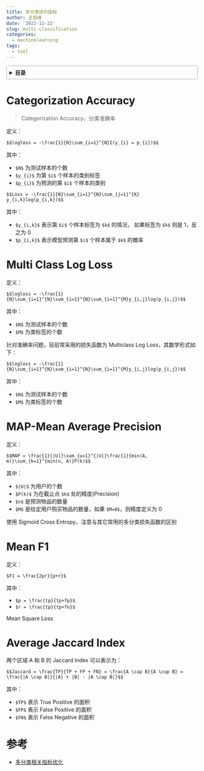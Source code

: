 ```yaml
---
title: 多分类评价指标
author: 王哲峰
date: '2022-11-22'
slug: multi-classification
categories:
  - machinelearning
tags:
  - tool
---
```


<style>
details {
    border: 1px solid #aaa;
    border-radius: 4px;
    padding: .5em .5em 0;
}
summary {
    font-weight: bold;
    margin: -.5em -.5em 0;
    padding: .5em;
}
details[open] {
    padding: .5em;
}
details[open] summary {
    border-bottom: 1px solid #aaa;
    margin-bottom: .5em;
}
img {
    pointer-events: none;
}
</style>

<details><summary>目录</summary><p>

- [Categorization Accuracy](#categorization-accuracy)
- [Multi Class Log Loss](#multi-class-log-loss)
- [MAP-Mean Average Precision](#map-mean-average-precision)
- [Mean F1](#mean-f1)
- [Average Jaccard Index](#average-jaccard-index)
- [参考](#参考)
</p></details><p></p>


# Categorization Accuracy

> Categorization Accuracy，分类准确率

定义：

`$$logloss = -\frac{1}{N}\sum_{i=1}^{N}I(y_{i} = p_{i})$$`

其中：

* `$N$` 为测试样本的个数
* `$y_{i}$` 为第 `$i$` 个样本的类别标签
* `$p_{i}$` 为预测的第 `$i$` 个样本的类别



`$$Loss = -\frac{1}{N}\sum_{i=1}^{N}\sum_{j=1}^{K} y_{i,k}log(p_{i,k})$$`

其中：

* `$y_{i,k}$` 表示第 `$i$` 个样本标签为 `$k$` 的情况，
  如果标签为 `$k$` 则是 1，反之为 0
* `$p_{i,k}$` 表示模型预测第 `$i$` 个样本属于 `$k$` 的概率

# Multi Class Log Loss

定义：

`$$logloss = -\frac{1}{N}\sum_{i=1}^{N}\sum_{i=1}^{N}\sum_{i=1}^{M}y_{i,j}log(p_{i,j})$$`

其中：

* `$N$` 为测试样本的个数
* `$M$` 为类标签的个数

针对准确率问题，目前常采用的损失函数为 Multiclass Log Loss，其数学形式如下：

`$$logloss = -\frac{1}{N}\sum_{i=1}^{N}\sum_{i=1}^{N}\sum_{i=1}^{M}y_{i,j}log(p_{i,j})$$`

其中：

* `$N$` 为测试样本的个数
* `$M$` 为类标签的个数

# MAP-Mean Average Precision

定义：

`$$MAP = \frac{1}{|U|}\sum_{u=1}^{|U|}\frac{1}{min(A, m)}\sum_{k=1}^{min(n, A)}P(k)$$`

其中：

* `$|U|$` 为用户的个数
* `$P(k)$` 为在截止点 `$k$` 处的精度(Precision)
* `$n$` 是预测物品的数量
* `$M$` 是给定用户购买物品的数量，如果 `$M=0$`，则精度定义为 0

使用 Sigmoid Cross Entropy，注意与其它常用的多分类损失函数的区别

# Mean F1

定义：

`$F1 = \frac{2pr}{p+r}$`

其中：

* `$p = \frac{tp}{tp+fp}$`
* `$r = \frac{tp}{tp+fn}$`

Mean Square Loss

# Average Jaccard Index

两个区域 A 和 B 的 Jaccard Index 可以表示为：

`$$Jaccard = \frac{TP}{TP + FP + FN} = \frac{A \cap B}{A \cup B} = \frac{|A \cap B|}{|A| + |B| - |A \cap B|}$$`

其中：

* `$TP$` 表示 True Positive 的面积
* `$FP$` 表示 False Positive 的面积
* `$FN$` 表示 False Negative 的面积

# 参考

* [多分类相关指标优化​](https://mp.weixin.qq.com/s?__biz=Mzk0NDE5Nzg1Ng==&mid=2247492485&idx=1&sn=440c944d690f4df4dd4279aea07d2cfc&chksm=c32afa0af45d731cf4af9bc6dd848dcd38d724c57cd9bacad16dd8d5db19b925ac7ea3ae4d89&scene=21#wechat_redirect)

